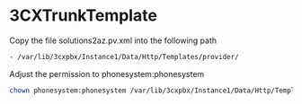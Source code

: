 # 3CXTrunkTemplate

Copy the file solutions2az.pv.xml into the following path

```bash
- /var/lib/3cxpbx/Instance1/Data/Http/Templates/provider/
```

Adjust the permission to phonesystem:phonesystem

```bash
chown phonesystem:phonesystem /var/lib/3cxpbx/Instance1/Data/Http/Templates/provider/solutions2az.pv.xml
```
